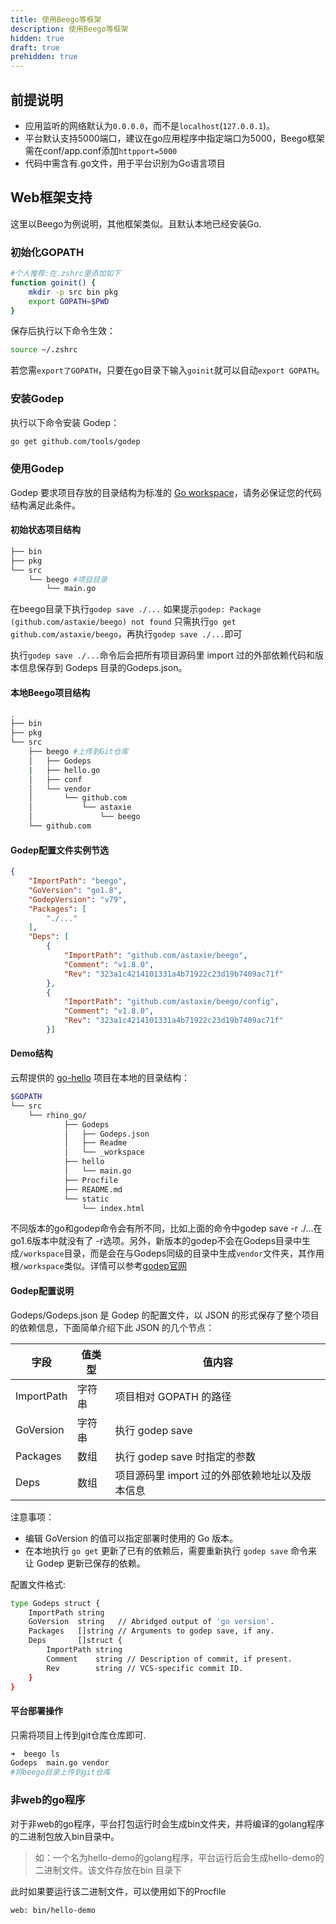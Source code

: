 ```yaml
---
title: 使用Beego等框架
description: 使用Beego等框架
hidden: true
draft: true
prehidden: true
---
```


## 前提说明

- 应用监听的网络默认为`0.0.0.0`，而不是`localhost`(`127.0.0.1`)。
- 平台默认支持5000端口，建议在go应用程序中指定端口为5000，Beego框架需在conf/app.conf添加`httpport=5000`
- 代码中需含有.go文件，用于平台识别为Go语言项目

## Web框架支持

这里以Beego为例说明，其他框架类似。且默认本地已经安装Go.

### 初始化GOPATH



```bash
#个人推荐:在.zshrc里添加如下
function goinit() {
    mkdir -p src bin pkg
    export GOPATH=$PWD
}
```
保存后执行以下命令生效：



```bash
source ~/.zshrc
```

若您需`export了GOPATH`，只要在go目录下输入`goinit`就可以自动`export GOPATH`。

### 安装Godep

执行以下命令安装 Godep：



```bash
go get github.com/tools/godep
```

### 使用Godep

Godep 要求项目存放的目录结构为标准的 [Go workspace](https://golang.org/doc/code.html#Workspaces)，请务必保证您的代码结构满足此条件。

#### 初始状态项目结构

```bash
├── bin
├── pkg
└── src
    └── beego #项目目录
        └── main.go
```

在beego目录下执行`godep save ./...`
如果提示`godep: Package (github.com/astaxie/beego) not found`
只需执行`go get github.com/astaxie/beego`，再执行`godep save ./...`即可

执行`godep save ./...`命令后会把所有项目源码里 import 过的外部依赖代码和版本信息保存到 Godeps 目录的Godeps.json。

#### 本地Beego项目结构

```bash
.
├── bin
├── pkg
└── src
    ├── beego #上传到Git仓库
    │   ├── Godeps
    |   ├── hello.go
    │   ├── conf
    │   └── vendor
    │       └── github.com
    │           └── astaxie
    │               └── beego
    └── github.com
```

#### Godep配置文件实例节选

```json
{
	"ImportPath": "beego",
	"GoVersion": "go1.8",
	"GodepVersion": "v79",
	"Packages": [
		"./..."
	],
	"Deps": [
		{
			"ImportPath": "github.com/astaxie/beego",
			"Comment": "v1.8.0",
			"Rev": "323a1c4214101331a4b71922c23d19b7409ac71f"
		},
		{
			"ImportPath": "github.com/astaxie/beego/config",
			"Comment": "v1.8.0",
			"Rev": "323a1c4214101331a4b71922c23d19b7409ac71f"
		}]
```

#### Demo结构

云帮提供的 [go-hello](http://code.goodrain.com/demo/go-hello/tree/master) 项目在本地的目录结构：

```bash
$GOPATH
└── src
    └── rhino_go/
            ├── Godeps
            │   ├── Godeps.json
            │   ├── Readme
            │   └── _workspace
            ├── hello
            │   └── main.go
            ├── Procfile
            ├── README.md
            └── static
                └── index.html
```

不同版本的go和godep命令会有所不同，比如上面的命令中godep save -r ./...在go1.6版本中就没有了 -r选项。另外，新版本的godep不会在Godeps目录中生成`/workspace`目录，而是会在与Godeps同级的目录中生成`vendor`文件夹，其作用根`/workspace`类似。详情可以参考[godep官网](https://github.com/tools/godep)


#### Godep配置说明

Godeps/Godeps.json 是 Godep 的配置文件，以 JSON 的形式保存了整个项目的依赖信息，下面简单介绍下此 JSON 的几个节点：

| 字段         | 值类型  | 值内容                         |
| ---------- | ---- | --------------------------- |
| ImportPath | 字符串  | 项目相对 GOPATH 的路径             |
| GoVersion  | 字符串  | 执行 godep save               |
| Packages   | 数组   | 执行 godep save 时指定的参数        |
| Deps       | 数组   | 项目源码里 import 过的外部依赖地址以及版本信息 |

注意事项：

- 编辑 GoVersion 的值可以指定部署时使用的 Go 版本。
- 在本地执行 `go get` 更新了已有的依赖后，需要重新执行 `godep save` 命令来让 Godep 更新已保存的依赖。

配置文件格式:



```bash
type Godeps struct {
    ImportPath string
    GoVersion  string   // Abridged output of 'go version'.
    Packages   []string // Arguments to godep save, if any.
    Deps       []struct {
        ImportPath string
        Comment    string // Description of commit, if present.
        Rev        string // VCS-specific commit ID.
    }
}
```

#### 平台部署操作

只需将项目上传到git仓库仓库即可.

```bash
➜  beego ls
Godeps  main.go vendor
#将beego目录上传到git仓库
```

### 非web的go程序

对于非web的go程序，平台打包运行时会生成bin文件夹，并将编译的golang程序的二进制包放入bin目录中。

> 如：一个名为hello-demo的golang程序，平台运行后会生成hello-demo的二进制文件。该文件存放在bin 目录下

此时如果要运行该二进制文件，可以使用如下的Procfile



```bash
web: bin/hello-demo
```